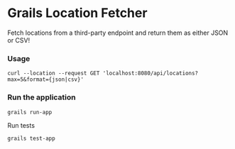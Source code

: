 # Grails Location Fetcher

Fetch locations from a third-party endpoint and return them as either JSON or CSV!

### Usage
```
curl --location --request GET 'localhost:8080/api/locations?max=5&format={json|csv}'
```

### Run the application
```
grails run-app
```

Run tests
```
grails test-app
```
